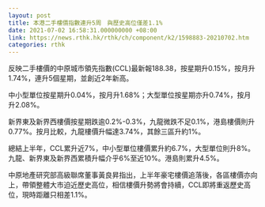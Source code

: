 ```yaml
---
layout: post
title: 本港二手樓價指數連升5周　與歷史高位僅差1.1%
date: 2021-07-02 16:58:31.000000000 +08:00
link: https://news.rthk.hk/rthk/ch/component/k2/1598883-20210702.htm
categories: rthk
---
```


反映二手樓價的中原城市領先指數(CCL)最新報188.38，按星期升0.15%，按月升1.74%，連升5個星期，並創近2年新高。 

中小型單位按星期升0.04%，按月升1.68%；大型單位按星期亦升0.74%，按月升2.08%。

新界東及新界西樓價按星期跌逾0.2%-0.3%，九龍微跌不足0.1%，港島樓價則升0.77%。按月比較，九龍樓價升幅達3.74%，其餘三區升約1%。

總結上半年，CCL累升近7%，中小型單位樓價累升約6.7%，大型單位則升8%。九龍、新界東及新界西累積升幅介乎6%至近10%。港島則累升4.5%。

中原地產研究部高級聯席董事黃良昇指出，上半年豪宅樓價追落後，各區樓價亦向上，帶領整體大市迫近歷史高位，相信樓價升勢將會持續，CCL即將重返歷史高位，現時距離只相差1.1%。
